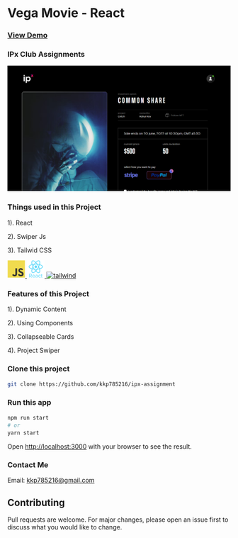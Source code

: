 # Vega Movie - React

<h3><a href="https://github.com/kkp785216/ipx-assignment">View Demo</a></h3>

### IPx Club Assignments

<img src="https://raw.githubusercontent.com/kkp785216/kkp785216/main/projects/ipx-deepthought.png" />

### Things used in this Project
<p>1). React</p>
<p>2). Swiper Js</p>
<p>3). Tailwid CSS</p>

<p align="left"> <a href="https://developer.mozilla.org/en-US/docs/Web/JavaScript" target="_blank" rel="noreferrer"> <img src="https://raw.githubusercontent.com/devicons/devicon/master/icons/javascript/javascript-original.svg" alt="javascript" width="40" height="40"/> </a> <a href="https://reactjs.org/" target="_blank" rel="noreferrer"> <img src="https://raw.githubusercontent.com/devicons/devicon/master/icons/react/react-original-wordmark.svg" alt="react" width="40" height="40"/> </a> <a href="https://tailwindcss.com/" target="_blank" rel="noreferrer"> <img src="https://www.vectorlogo.zone/logos/tailwindcss/tailwindcss-icon.svg" alt="tailwind" width="40" height="40"/> </a> </p>

### Features of this Project
<p>1). Dynamic Content</p>
<p>2). Using Components</p>
<p>3). Collapseable Cards</p>
<p>4). Project Swiper</p>

### Clone this project
```bash
git clone https://github.com/kkp785216/ipx-assignment
```

### Run this app
```bash
npm run start
# or
yarn start
```

Open [http://localhost:3000](http://localhost:3000) with your browser to see the result.

### Contact Me
<p>Email: <a href="mailto:kkp785216@gmail.com">kkp785216@gmail.com</a></p>

## Contributing
Pull requests are welcome. For major changes, please open an issue first to discuss what you would like to change.
